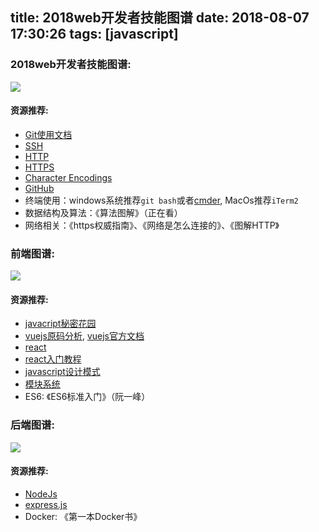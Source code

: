 title: 2018web开发者技能图谱
date: 2018-08-07 17:30:26
tags: [javascript]
---

### 2018web开发者技能图谱:
![](http://7xjl5i.com1.z0.glb.clouddn.com/1__wZhhTstI_DCebB2fK2c5g.png)
<!-- more -->

#### __资源推荐:__
- [Git使用文档](https://github.com/geeeeeeeeek/git-recipes)
- [SSH](https://en.wikipedia.org/wiki/Secure_Shell)
- [HTTP](https://en.wikipedia.org/wiki/Hypertext_Transfer_Protocol)
- [HTTPS](https://en.wikipedia.org/wiki/HTTPS)
- [Character Encodings](https://www.w3.org/International/questions/qa-what-is-encoding)
- [GitHub](https://github.com/)
- 终端使用：windows系统推荐`git bash`或者[cmder](http://cmder.net/), MacOs推荐`iTerm2`
- 数据结构及算法：《算法图解》（正在看）
- 网络相关：《https权威指南》、《网络是怎么连接的》、《图解HTTP》

### 前端图谱:
![](http://7xjl5i.com1.z0.glb.clouddn.com/1_V7TMAzvhW7_cn9FbkKqOcQ.png)

#### __资源推荐:__
- [javacript秘密花园](http://bonsaiden.github.io/JavaScript-Garden/zh/)
- [vuejs原码分析](https://ustbhuangyi.github.io/vue-analysis/), [vuejs官方文档](https://cn.vuejs.org/v2/guide/)
- [react](http://react-china.org/)
- [react入门教程](https://hulufei.gitbooks.io/react-tutorial/content/introduction.html)
- [javascript设计模式](https://addyosmani.com/resources/essentialjsdesignpatterns/book/)
- [模块系统](https://zhaoda.net/webpack-handbook/preface.html)
- ES6: 《ES6标准入门》（阮一峰）

### 后端图谱:
![](http://7xjl5i.com1.z0.glb.clouddn.com/1_0kf59M9bNuEIRNDaj54QvQ.png)

#### __资源推荐:__
- [NodeJs](https://nodejs.org/en/)
- [express.js](https://expressjs.com/)
- Docker: 《第一本Docker书》